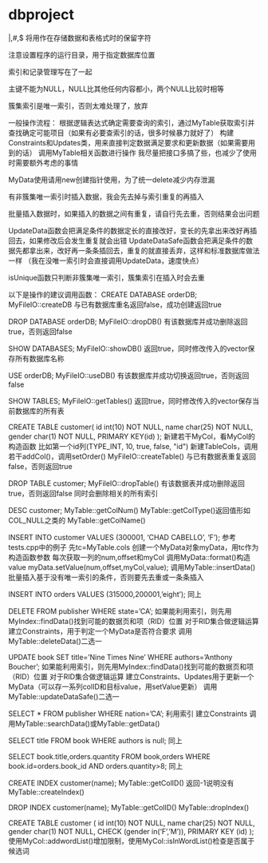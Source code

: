 # dbproject

|,#,$ 将用作在存储数据和表格式时的保留字符

注意设置程序的运行目录，用于指定数据库位置

索引和记录管理写在了一起

主键不能为NULL，NULL比其他任何内容都小，两个NULL比较时相等

簇集索引是唯一索引，否则太难处理了，放弃

一般操作流程：
根据逻辑表达式确定需要查询的索引，通过MyTable获取索引并查找确定可能项目（如果有必要查索引的话，很多时候暴力就好了）
构建Constraints和Updates类，用来直接判定数据满足要求和更新数据（如果需要用到的话）
调用MyTable相关函数进行操作
我尽量把接口多搞了些，也减少了使用时需要额外考虑的事情

MyData使用请用new创建指针使用，为了统一delete减少内存泄漏

有非簇集唯一索引时插入数据，我会先去掉与索引重复的再插入

批量插入数据时，如果插入的数据之间有重复，请自行先去重，否则结果会出问题

UpdateData函数会把满足条件的数据定长的直接改好，变长的先拿出来改好再插回去，如果修改后会发生重复就会出错
UpdateDataSafe函数会把满足条件的数据先都拿出来，改好再一条条插回去，重复的就直接丢弃，这样和标准数据库做法一样
（我在没唯一索引时会直接调用UpdateData，速度快点）

isUnique函数只判断非簇集唯一索引，簇集索引在插入时会去重




以下是操作的建议调用函数：
CREATE DATABASE orderDB;
MyFileIO::createDB
与已有数据库重名返回false，成功创建返回true

DROP DATABASE orderDB;
MyFileIO::dropDB()
有该数据库并成功删除返回true，否则返回false

SHOW DATABASES;
MyFileIO::showDB()
返回true，同时修改传入的vector<string>保存所有数据库名称

USE orderDB;
MyFileIO::useDB()
有该数据库并成功切换返回true，否则返回false

SHOW TABLES;
MyFileIO::getTables()
返回true，同时修改传入的vector<string>保存当前数据库的所有表

CREATE TABLE customer(
id int(10) NOT NULL,
name char(25) NOT NULL,
gender char(1) NOT NULL,
PRIMARY KEY(id)
);
新建若干MyCol，看MyCol的构造函数
比如第一个id列(TYPE_INT, 10, true, false, "id")
新建TableCols，调用若干addCol()，调用setOrder()
MyFileIO::createTable()
与已有数据表重复返回false，否则返回true


DROP TABLE customer;
MyFileIO::dropTable()
有该数据表并成功删除返回true，否则返回false
同时会删除相关的所有索引

DESC customer;
MyTable::getColNum()
MyTable::getColType()返回值形如COL_NULL之类的
MyTable::getColName()

INSERT INTO customer VALUES (300001, ‘CHAD CABELLO’, ‘F’);
参考tests.cpp中的例子
先tc=MyTable.cols
创建一个MyData对象myData，用tc作为构造函数参数
每次获取一列的num,offset和myCol
调用MyData::format()构造value
myData.setValue(num,offset,myCol,value);
调用MyTable::insertData()
批量插入基于没有唯一索引的条件，否则要先去重或一条条插入


INSERT INTO orders VALUES (315000,200001,’eight’);
同上

DELETE FROM publisher WHERE state=’CA’;
如果能利用索引，则先用MyIndex::findData()找到可能的数据页和项（RID）位置
对于RID集合做逻辑运算
建立Constraints，用于判定一个MyData是否符合要求
调用MyTable::deleteData()二选一

UPDATE book SET title=’Nine Times Nine’ WHERE authors=’Anthony Boucher’;
如果能利用索引，则先用MyIndex::findData()找到可能的数据页和项（RID）位置
对于RID集合做逻辑运算
建立Constraints、Updates用于更新一个MyData（可以存一系列colID和目标value，用setValue更新）
调用MyTable::updateDataSafe()二选一


SELECT * FROM publisher WHERE nation=’CA’;
利用索引
建立Constraints
调用MyTable::searchData()或MyTable::getData()

SELECT title FROM book WHERE authors is null;
同上

SELECT book.title,orders.quantity FROM book,orders WHERE book.id=orders.book_id AND orders.quantity>8;
同上

CREATE INDEX customer(name);
MyTable::getColID()
返回-1说明没有
MyTable::createIndex()

DROP INDEX customer(name);
MyTable::getColID()
MyTable::dropIndex()

CREATE TABLE customer (
id int(10) NOT NULL,
name char(25) NOT NULL,
gender char(1) NOT NULL,
CHECK (gender in(‘F’,’M’)),
PRIMARY KEY (id)
);
使用MyCol::addwordList()增加限制，使用MyCol::isInWordList()检查是否属于候选词
